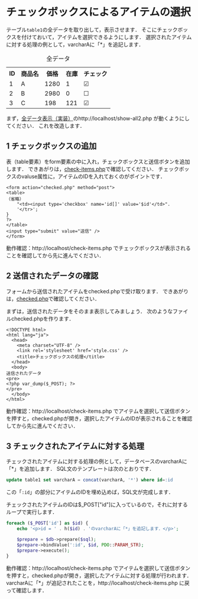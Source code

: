 # チェックボックスによるアイテムの選択

テーブル`table1`の全データを取り出して，表示させます．
そこにチェックボックスを付けておいて，アイテムを選択できるようにします．
選択されたアイテムに対する処理の例として，varcharAに「*」を追記します．

<table>
  <caption>全データ</caption>
  <tr>
    <th>ID</th>
    <th>商品名</th>
    <th>価格</th>
    <th>在庫</th>
    <th>チェック</th>
  </tr>
<tr><td>1</td><td>A</td><td>1280</td><td>1</td><td>☑</td></tr><tr><td>2</td><td>B</td><td>2980</td><td>0</td><td>☐</td></tr><tr><td>3</td><td>C</td><td>198</td><td>121</td><td>☑</td></tr></table>

まず，[全データ表示（実装）](show-all/)のhttp://localhost/show-all2.php が動くようにしてください．
これを改造します．

## 1 チェックボックスの追加

表（table要素）をform要素の中に入れ，チェックボックスと送信ボタンを追加します．
できあがりは，[check-items.php](check-items.php)で確認してください．
チェックボックスのvaluse属性に，アイテムのIDを入れておくのがポイントです．

```
<form action="checked.php" method="post">
<table>
（省略）
    "<td><input type='checkbox' name='id[]' value='$id'</td>".
    '</tr>';
}
?>
</table>
<input type="submit" value="送信" />
</form>
```

動作確認：http://localhost/check-items.php でチェックボックスが表示されることを確認してから先に進んでください．

## 2 送信されたデータの確認

フォームから送信されたアイテムをchecked.phpで受け取ります．
できあがりは，[checked.php](checked.php)で確認してください．

まずは，送信されたデータをそのまま表示してみましょう．
次のようなファイルchecked.phpを作ります．

```
<!DOCTYPE html>
<html lang="ja">
  <head>
    <meta charset="UTF-8" />
    <link rel='stylesheet' href='style.css' />
    <title>チェックボックスの処理</title>
  </head>
  <body>
送信されたデータ
<pre>
<?php var_dump($_POST); ?>
</pre>
  </body>
</html>
```

動作確認：http://localhost/check-items.php でアイテムを選択して送信ボタンを押すと，checked.phpが開き，選択したアイテムのIDが表示されることを確認してから先に進んでください．

## 3 チェックされたアイテムに対する処理

チェックされたアイテムに対する処理の例として，データベースのvarcharAに「*」を追加します．
SQL文のテンプレートは次のとおりです．

```sql
update table1 set varcharA = concat(varcharA, '*') where id=:id
```

この「`:id`」の部分にアイテムのIDを埋め込めば，SQL文が完成します．

チェックされたアイテムのIDは$_POST["id"]に入っているので，それに対するループで実行します．

```php
foreach ($_POST['id'] as $id) {
    echo '<p>id = ' . h($id) . 'のvarcharAに「*」を追記します．</p>';

    $prepare = $db->prepare($sql);
    $prepare->bindValue(':id', $id, PDO::PARAM_STR);
    $prepare->execute();
}
```

動作確認：http://localhost/check-items.php でアイテムを選択して送信ボタンを押すと，checked.phpが開き，選択したアイテムに対する処理が行われます．varcharAに「*」が追記されたことを，http://localhost/check-items.php に戻って確認します．
